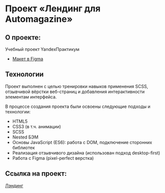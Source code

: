 # Проект «Лендинг для Automagazine»‎

## О проекте:
Учебный проект YandexПрактикум

* [Макет в Figma](https://www.figma.com/file/G3UWFlQmNtNs67751YiDH2/Month-of-Landings?node-id=2%3A1446)

## Технологии
Проект выполнен с целью тренировки навыков применения SCSS, отзывчивой вёрстки веб-страниц и добавления интерактивности элементам интерфейса.

В процессе создания проекта были освоены следующие подходы и технологии:
* HTML5
* CSS3 (в т.ч. анимации)
* SCSS
* Nested БЭМ
* Основы JavaScript (ES6): работа с DOM, подключение сторонних библиотек
* Реализация отзывчивого дизайна (использован подход desktop-first)
* Работа с Figma (pixel-perfect верстка)

## Ссылка на проект:

[Лэндинг](https://natashasolntseva.github.io/Automagazine/)


